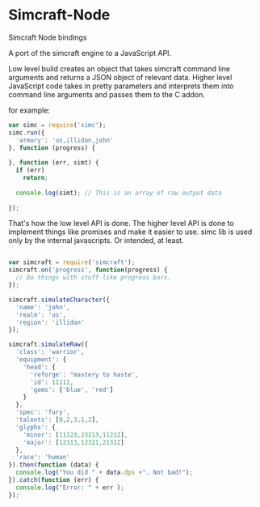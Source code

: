 Simcraft-Node
=============

Simcraft Node bindings

A port of the simcraft engine to a JavaScript API.

Low level build creates an object that takes simcraft command line arguments and returns a JSON object of relevant data. Higher level JavaScript code takes in pretty parameters and interprets them into command line arguments and passes them to the C addon.

for example:

```javascript
var simc = require('simc');
simc.run({
  'armory': 'us,illidan,john'
}, function (progress) {
  
}, function (err, simt) {
  if (err)
    return;
  
  console.log(simt); // This is an array of raw output data
    
});
```

That's how the low level API is done. The higher level API is done to implement things like promises and make it easier to use. simc lib is used only by the internal javascripts. Or intended, at least.

```javascript

var simcraft = require('simcraft');
simcraft.on('progress', function(progress) {
  // Do things with stuff like progress bars.
});

simcraft.simulateCharacter({
  'name': 'john',
  'realm': 'us',
  'region': 'illidan'
});

simcraft.simulateRaw({
  'class': 'warrior',
  'equipment': {
    'head': {
      'reforge': "mastery to haste',
      'id': 11111,
      'gems': ['blue', 'red']
    }
  },
  'spec': 'fury',
  'talents': [0,2,3,1,2],
  'glyphs': {
    'minor': [11123,23213,11212],
    'major': [12313,12321,21312]
  },
  'race': 'human'
}).then(function (data) {
  console.log("You did " + data.dps +". Not bad!");
}).catch(function (err) {
  console.log("Error: " + err );
});

```

